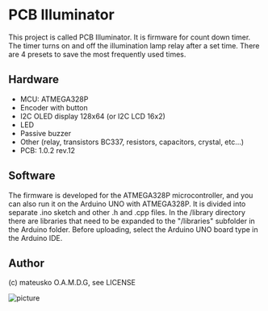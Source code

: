 # PCB Illuminator
This project is called PCB Illuminator. It is firmware for count down timer. 
The timer turns on and off the illumination lamp relay after a set time. There are 4 presets to save the most frequently used times.
## Hardware
* MCU: ATMEGA328P
* Encoder with button
* I2C OLED display 128x64 (or I2C LCD 16x2)
* LED
* Passive buzzer
* Other (relay, transistors BC337, resistors, capacitors, crystal, etc...)
* PCB: 1.0.2 rev.12
## Software
The firmware is developed for the ATMEGA328P microcontroller, and you can also run it on the Arduino UNO with ATMEGA328P.
It is divided into separate .ino sketch and other .h and .cpp files. In the /library directory there are libraries that need to be expanded to the "/libraries" subfolder in the Arduino folder. Before uploading, select the Arduino UNO board type in the Arduino IDE.
## Author
(c) mateusko O.A.M.D.G, see LICENSE

![picture](https://github.com/mateuskoOAMDG/Illuminator/blob/main/pictures/Illuminator%20(breadboard).jpg)
